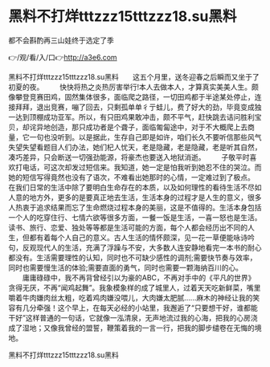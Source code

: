# 黑料不打烊tttzzz15tttzzz18.su黑料
都不会斟酌再三山娃终于选定了季

👉/观/看/入/口👉http://a3e6.com

黑料不打烊tttzzz15tttzzz18.su黑料　　这五个月里，送冬迎春之后瞬而又坐于了初夏的夜。
　　快快将热之炎热厉害举行!本人去做本人，才算真实美美人生。颇像攀登竞赛田鸡，固然集体很多，面临爬之路径，一切田鸡都于半途某处停止，连接拜拜，退出竞赛，嘣了回去，只剩孤单单彳亍蛙儿，费了好大的劲，毕竟变成独一达到顶棚成功亚军。所以，有只田鸡果敢冲击，颇不平气，赶快跳去诘问胜利宝贝，却诧异地创造，那只成功者是个聋子，面临匍匐途中，对于不大概爬上去商量，它一句也没听到。以是据此，生存自己即是如许，咱们长久不要听信那些风气失望失望看题目人们办法，她们杞人忧天，老是隐藏，老是隐藏，老是听其自然，凑巧差异，只会断送一切强劲能源，将豪杰也要送入地狱消逝。
　　子敬平时喜欢打电话，可这次却发过短信来。我知道，她一定是怕我听到她忍不住的哭泣。而她的短信写得竟然也没有了语次，不难看出她那时的心情，一定难过到了极点。
在我们日常的生活中除了要明白生命存在的本质，以及如何理性的看待生活不尽如人意的地方外，更多的是要真正地去生活，生活本身的过程才是人生的意义，很多人热衷于追求结果而忘了生命燃烧过程本身的美丽，这是不值得的。生活本身包括一个人的吃穿住行、七情六欲等很多方面，一餐一饭是生活，一喜一怒也是生活。读书、旅行、恋爱、独处等等都是生活可能的方面，每个人都会经历出不同的人生，但都有着每个人自己的意义。古人生活的情怀颇深，见一花一草便能咏诗吟句，反观现代人的生活，充满了浮躁与不安，大多数人连安静地看完一本书的耐心都没有。生活需要理性的认知，同时也不可缺少感性的调剂;需要快节奏与效率，同时也需要慢生活的体验;需要直面的勇气，同时也需要一颗海纳百川的心。
　　庸庸碌碌中，我不再背曾经引以为豪的ABC，不再对手中的《平凡的世界》贪得无厌，不再“闻鸡起舞”。我象模象样的成了城里人，过着天天吃新鲜菜，嘴里嚼着牛肉嫌肉丝太粗，吃着鸡肉嫌没喂儿，大肉嫌太肥腻……麻木的神经让我的笑容有几分牵强！这个早上，在每天必经的小站里，我邂逅了“只要想干好，谁都能干好”这样普通的一句话，它就像一泓清泉，无声地流过我的心海，把我的心房浇成了湿地；又像我曾经的盟誓，鞭策着我的一言一行，把我的脚步缱卷在无悔的境地。

黑料不打烊tttzzz15tttzzz18.su黑料
